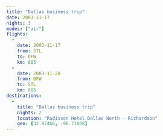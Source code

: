 ```yaml
---
title: "Dallas business trip"
date: 2003-11-17
nights: 3
modes: ["air"]
flights:
  -
    date: 2003-11-17
    from: STL
    to: DFW
    km: 885
  -
    date: 2003-11-20
    from: DFW
    to: STL
    km: 885
destinations:
  -
    title: "Dallas business trip"
    nights: 2
    location: "Radisson Hotel Dallas North - Richardson"
    geo: [32.97466, -96.71808]
---
```



